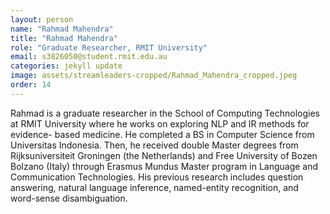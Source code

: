 ```yaml
---
layout: person
name: "Rahmad Mahendra"
title: "Rahmad Mahendra"
role: "Graduate Researcher, RMIT University"
email: s3826050@student.rmit.edu.au
categories: jekyll update
image: assets/streamleaders-cropped/Rahmad_Mahendra_cropped.jpeg
order: 14
---
```

Rahmad is a graduate researcher in the School of Computing Technologies at RMIT University where he works on exploring NLP and IR methods for evidence- based medicine. He completed a BS in Computer Science from Universitas Indonesia. Then, he received double Master degrees from Rijksuniversiteit Groningen (the Netherlands) and Free University of Bozen Bolzano (Italy) through Erasmus Mundus Master program in Language and Communication Technologies. His previous research includes question answering, natural language inference, named-entity recognition, and word-sense disambiguation.

